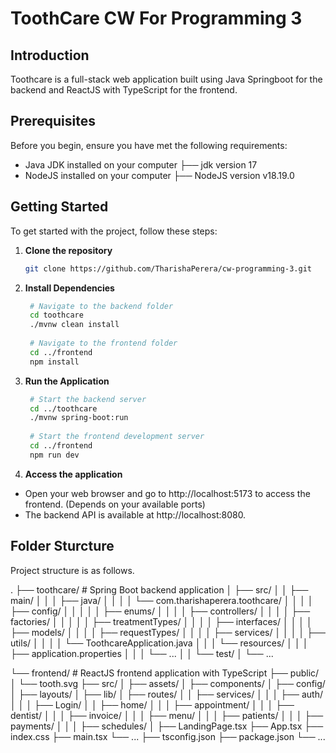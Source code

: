 # ToothCare CW For Programming 3

## Introduction

Toothcare is a full-stack web application built using Java Springboot for the backend and ReactJS with TypeScript for the frontend.

## Prerequisites

Before you begin, ensure you have met the following requirements:

- Java JDK installed on your computer
  ├── jdk version 17
- NodeJS installed on your computer
  ├── NodeJS version v18.19.0 

## Getting Started

To get started with the project, follow these steps:

1. **Clone the repository**
   ```bash
   git clone https://github.com/TharishaPerera/cw-programming-3.git
   
2. **Install Dependencies**
   ```bash
    # Navigate to the backend folder
    cd toothcare
    ./mvnw clean install
    
    # Navigate to the frontend folder
    cd ../frontend
    npm install
   
3. **Run the Application**
   ```bash
    # Start the backend server
    cd ../toothcare
    ./mvnw spring-boot:run
    
    # Start the frontend development server
    cd ../frontend
    npm run dev

4. **Access the application**
  - Open your web browser and go to http://localhost:5173 to access the frontend. (Depends on your available ports)
  - The backend API is available at http://localhost:8080.

## Folder Sturcture
Project structure is as follows.

.
├── toothcare/                # Spring Boot backend application
│   ├── src/
│   │   ├── main/
│   │   │   ├── java/
│   │   │   │   └── com.tharishaperera.toothcare/
│   │   │   │       ├── config/
│   │   │   │       │   ├── enums/
│   │   │   │       ├── controllers/
│   │   │   │       ├── factories/
│   │   │   │       │   ├── treatmentTypes/
│   │   │   │       ├── interfaces/
│   │   │   │       ├── models/
│   │   │   │       ├── requestTypes/
│   │   │   │       ├── services/
│   │   │   │       ├── utils/
│   │   │   │       └── ToothcareApplication.java
│   │   │   └── resources/
│   │   │       ├── application.properties
│   │   │       └── ...
│   │   └── test/
│   └── ...

└── frontend/                  # ReactJS frontend application with TypeScript
    ├── public/
    │   └── tooth.svg
    ├── src/
    │   ├── assets/
    │   ├── components/
    │   ├── config/
    │   ├── layouts/
    │   ├── lib/
    │   ├── routes/
    │   │   ├── services/
    │   │   │   ├── auth/
    │   │   │       ├── Login/
    │   │   ├── home/
    │   │   │   ├── appointment/
    │   │   │   ├── dentist/
    │   │   │   ├── invoice/
    │   │   │   ├── menu/
    │   │   │   ├── patients/
    │   │   │   ├── payments/
    │   │   │   ├── schedules/
    │   ├── LandingPage.tsx
    ├── App.tsx
    ├── index.css
    ├── main.tsx
    └── ...
├── tsconfig.json
├── package.json
└── ...
